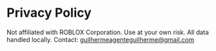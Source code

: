 # Privacy Policy

Not affiliated with ROBLOX Corporation. Use at your own risk.
All data handled locally.
Contact: guilhermeagenteguilherme@gmail.com
